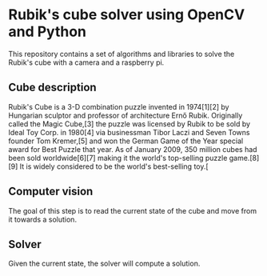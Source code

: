 # Rubik's cube solver using OpenCV and Python

This repository contains a set of algorithms and libraries to solve the Rubik's cube with a camera and a raspberry pi. 
    

## Cube description

Rubik's Cube is a 3-D combination puzzle invented in 1974[1][2] by Hungarian sculptor and professor of architecture Ernő Rubik. Originally called the Magic Cube,[3] the puzzle was licensed by Rubik to be sold by Ideal Toy Corp. in 1980[4] via businessman Tibor Laczi and Seven Towns founder Tom Kremer,[5] and won the German Game of the Year special award for Best Puzzle that year. As of January 2009, 350 million cubes had been sold worldwide[6][7] making it the world's top-selling puzzle game.[8][9] It is widely considered to be the world's best-selling toy.[
    
## Computer vision

The goal of this step is to read the current state of the cube and move from it towards a solution. 

## Solver

Given the current state, the solver will compute a solution.

